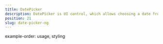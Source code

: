 ```yaml
---
title: DatePicker
description: DatePicker is UI control, which allows choosing a date from a ready-to-use dialog. The date for the component can be set or get via its corresponding section of the control(for a day, month and year). In the example is demostrated, how to set up, date range via its minDate and maxDate properties.
position: 21
slug: date-picker-ng
---
```


example-order: usage, styling

